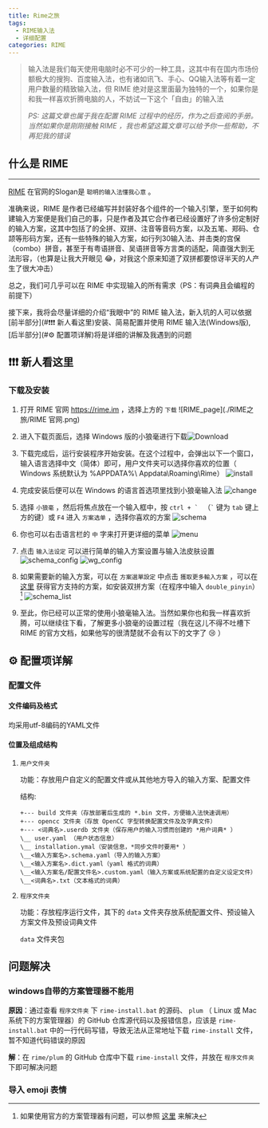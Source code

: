 ```yaml
---
title: Rime之旅
tags:
  - RIME输入法
  - 详细配置
categories: RIME
---
```


> 输入法是我们每天使用电脑时必不可少的一种工具，这其中有在国内市场份额极大的搜狗、百度输入法，也有诸如讯飞、手心、QQ输入法等有着一定用户数量的精致输入法，但 RIME 绝对是这里面最为独特的一个，如果你是和我一样喜欢折腾电脑的人，不妨试一下这个「自由」的输入法
>
> *PS: 这篇文章也属于我在配置 RIME 过程中的经历，作为之后查阅的手册。当然如果你是刚刚接触 RIME ，我也希望这篇文章可以给予你一些帮助，不再犯我的错误*

## 什么是 RIME

---

[RIME](https://rime.im) 在官网的Slogan是 `聪明的输入法懂我心意` 。

准确来说，RIME 是作者已经编写并封装好各个组件的一个输入引擎，至于如何构建输入方案便是我们自己的事，只是作者及其它合作者已经设置好了许多份定制好的输入方案，这其中包括了的全拼、双拼、注音等音码方案，以及五笔、郑码、仓颉等形码方案，还有一些特殊的输入方案，如行列30输入法、并击类的宫保（combo）拼音，甚至于有粤语拼音、吴语拼音等方言类的适配，简直强大到无法形容，（也算是让我大开眼见 😂，对我这个原来知道了双拼都要惊讶半天的人产生了很大冲击）

总之，我们可几乎可以在 RIME 中实现输入的所有需求（PS：有词典且会编程的前提下）

接下来，我将会尽量详细的介绍“我眼中”的 RIME 输入法，新入坑的人可以依据[前半部分](#❗❗❗ 新人看这里)安装、简易配置并使用 RIME 输入法(Windows版), [后半部分](#:gear: 配置项详解)将是详细的讲解及我遇到的问题

## ❗❗❗ 新人看这里

### 下载及安装

1. 打开 RIME 官网 <https://rime.im> ，选择上方的 `下载` ![RIME_page](./RIME之旅/RIME 官网.png)
2. 进入下载页面后，选择 Windows 版的小狼毫进行下载![Download](./RIME之旅/下载weasel.png)
3. 下载完成后，运行安装程序开始安装。在这个过程中，会弹出以下一个窗口，输入语言选择中文（简体）即可，用户文件夹可以选择你喜欢的位置（ Windows 系统默认为 %APPDATA%\ Appdata\Roaming\Rime）
   ![install](./RIME之旅/安装.png)
4. 完成安装后便可以在 Windows 的语言首选项里找到小狼毫输入法
   ![change](./Rime之旅/语言首选项.png)
5. 选择 `小狼毫` ，然后将焦点放在一个输入框中，按 ```ctrl + ` ``` （``` ` ``` 键为 `tab` 键上方的键）或 `F4` 进入 `方案选单` ，选择你喜欢的方案
   ![schema](./Rime之旅/方案选单.png)
6. 你也可以右击语言栏的 `中` 字来打开更详细的菜单
   ![menu](./Rime之旅/详细菜单.png)
7. 点击 `输入法设定` 可以进行简单的输入方案设置与输入法皮肤设置
   ![schema_config](./Rime之旅/方案菜单.png)
   ![wg_config](./Rime之旅/皮肤菜单.png)
8. 如果需要新的输入方案，可以在 `方案選單設定` 中点击 `獲取更多輸入方案` ，可以在 [这里](https:\\github.com\rime) 获得官方支持的方案，如安装双拼方案（在程序中输入 `double_pinyin`）[^1]
   ![schema_list](./Rime之旅/官方方案.png)

9. 至此，你已经可以正常的使用小狼毫输入法。当然如果你也和我一样喜欢折腾，可以继续往下看，了解更多小狼毫的设置过程（我在这儿不得不吐槽下 RIME 的官方文档，如果他写的很清楚就不会有以下的文字了 :cry: ）

## :gear: 配置项详解

### 配置文件

#### 文件编码及格式

均采用utf-8编码的YAML文件

#### 位置及组成结构

1. `用户文件夹`

   功能：存放用户自定义的配置文件或从其他地方导入的输入方案、配置文件

   结构:

   ```plain
   +--- build 文件夹（存放部署后生成的 *.bin 文件，方便输入法快速调用）
   +--- opencc 文件夹（存放 OpenCC 字型转换配置文件及及字典文件）
   +--- <词典名>.userdb 文件夹（保存用户的输入习惯而创建的 *用户词典* ）
   \__ user.yaml （用户状态信息）
   \__ installation.ymal（安装信息，*同步文件时要用* ）
   \__<输入方案名>.schema.yaml（导入的输入方案）
   \__<输入方案名>.dict.yaml（yaml 格式的词典）
   \__<输入方案名/配置文件名>.custom.yaml（输入方案或系统配置的自定义设定文件）
   \__<词典名>.txt（文本格式的词典）
   ```

2. `程序文件夹`

   功能：存放程序运行文件，其下的 `data` 文件夹存放系统配置文件、预设输入方案文件及预设词典文件

   `data` 文件夹包

## 问题解决

### windows自带的方案管理器不能用

**原因**：通过查看 `程序文件夹` 下 `rime-install.bat` 的源码、 `plum` （ Linux 或 Mac 系统下的方案管理器）的 GitHub 仓库源代码以及报错信息，应该是 `rime-install.bat` 中的一行代码写错，导致无法从正常地址下载 `rime-install` 文件，暂不知道代码错误的原因

**解**：在 `rime/plum` 的 GitHub 仓库中下载 `rime-install` 文件，并放在 `程序文件夹` 下即可解决问题

### 导入 emoji 表情

[^1]: 如果使用官方的方案管理器有问题，可以参照 [这里](#windows自带的方案管理器不能用) 来解决
